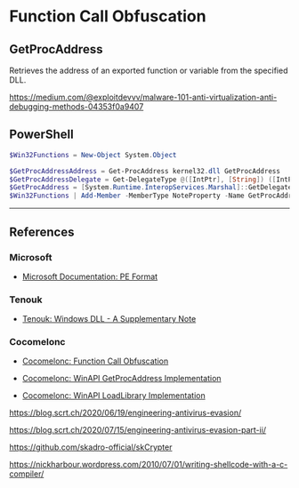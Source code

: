 # Function Call Obfuscation

## GetProcAddress

Retrieves the address of an exported function or variable from the specified DLL.

https://medium.com/@exploitdevvv/malware-101-anti-virtualization-anti-debugging-methods-04353f0a9407

## PowerShell

```powershell
$Win32Functions = New-Object System.Object

$GetProcAddressAddress = Get-ProcAddress kernel32.dll GetProcAddress
$GetProcAddressDelegate = Get-DelegateType @([IntPtr], [String]) ([IntPtr])
$GetProcAddress = [System.Runtime.InteropServices.Marshal]::GetDelegateForFunctionPointer($GetProcAddressAddress, $GetProcAddressDelegate)
$Win32Functions | Add-Member -MemberType NoteProperty -Name GetProcAddress -Value $GetProcAddress
```

---
## References

### Microsoft

- [Microsoft Documentation: PE Format](https://learn.microsoft.com/en-us/windows/win32/debug/pe-format)

### Tenouk

- [Tenouk: Windows DLL - A Supplementary Note](https://www.tenouk.com/cbbccfunction.html)

### Cocomelonc

- [Cocomelonc: Function Call Obfuscation](https://cocomelonc.github.io/tutorial/2021/09/06/simple-malware-av-evasion-2.html)

- [Cocomelonc: WinAPI GetProcAddress Implementation](https://cocomelonc.github.io/malware/2023/04/16/malware-av-evasion-16.html)

- [Cocomelonc: WinAPI LoadLibrary Implementation](https://cocomelonc.github.io/malware/2023/04/27/malware-tricks-27.html)

https://blog.scrt.ch/2020/06/19/engineering-antivirus-evasion/

https://blog.scrt.ch/2020/07/15/engineering-antivirus-evasion-part-ii/

https://github.com/skadro-official/skCrypter

https://nickharbour.wordpress.com/2010/07/01/writing-shellcode-with-a-c-compiler/